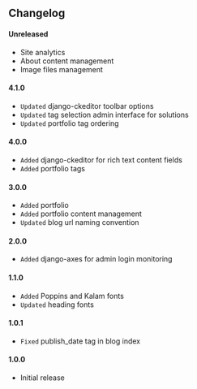 ## Changelog

#### Unreleased

* Site analytics
* About content management
* Image files management

#### 4.1.0

* `Updated` django-ckeditor toolbar options
* `Updated` tag selection admin interface for solutions
* `Updated` portfolio tag ordering

#### 4.0.0

* `Added` django-ckeditor for rich text content fields
* `Added` portfolio tags

#### 3.0.0

* `Added` portfolio
* `Added` portfolio content management
* `Updated` blog url naming convention

#### 2.0.0

* `Added` django-axes for admin login monitoring

#### 1.1.0

* `Added` Poppins and Kalam fonts
* `Updated` heading fonts

#### 1.0.1

* `Fixed` publish_date tag in blog index

#### 1.0.0

* Initial release